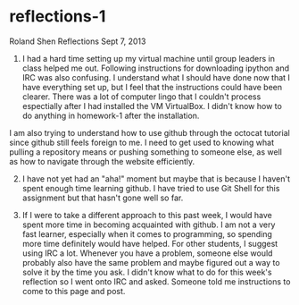 reflections-1
=============
Roland Shen Reflections Sept 7, 2013

1) I had a hard time setting up my virtual machine until group leaders in class helped me out. Following instructions for downloading ipython and IRC was also confusing. I understand what I should have done now that I have everything set up, but I feel that the instructions could have been clearer. There was a lot of computer lingo that I couldn't process espectially after I had installed the VM VirtualBox. I didn't know how to do anything in homework-1 after the installation.

I am also trying to understand how to use github through the octocat tutorial since github still feels foreign to me. I need to get used to knowing what pulling a repository means or pushing something to someone else, as well as how to navigate through the website efficiently.

2) I have not yet had an "aha!" moment but maybe that is because I haven't spent enough time learning github. I have tried to use Git Shell for this assignment but that hasn't gone well so far.

3) If I were to take a different approach to this past week, I would have spent more time in becoming acquainted with github. I am not a very fast learner, especially when it comes to programming, so spending more time definitely would have helped. For other students, I suggest using IRC a lot. Whenever you have a problem, someone else would probably also have the same problem and maybe figured out a way to solve it by the time you ask. I didn't know what to do for this week's reflection so I went onto IRC and asked. Someone told me instructions to come to this page and post.
